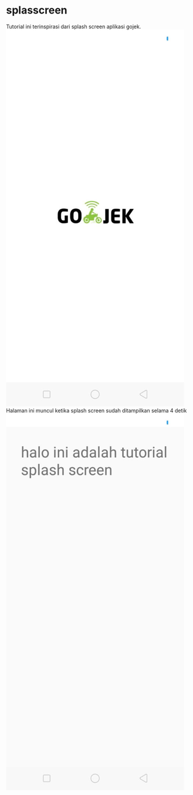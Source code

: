 # splasscreen
Tutorial ini terinspirasi dari splash screen aplikasi gojek.
![alt text](https://github.com/hidayatulwildan/splasscreen/blob/master/cara-membuat-splash-screen-android-studio-485x1024.jpeg)
Halaman ini muncul ketika splash screen sudah
ditampilkan selama 4 detik
![alt text](https://github.com/hidayatulwildan/splasscreen/blob/master/splash-screen-485x1024.jpeg)
